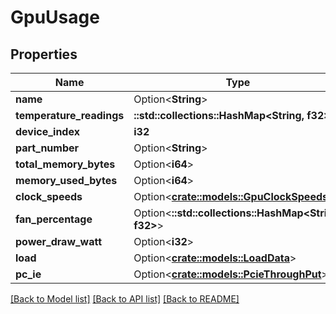 # GpuUsage

## Properties

Name | Type | Description | Notes
------------ | ------------- | ------------- | -------------
**name** | Option<**String**> |  | [optional]
**temperature_readings** | **::std::collections::HashMap<String, f32>** |  | 
**device_index** | **i32** |  | 
**part_number** | Option<**String**> |  | [optional]
**total_memory_bytes** | Option<**i64**> |  | [optional]
**memory_used_bytes** | Option<**i64**> |  | [optional]
**clock_speeds** | Option<[**crate::models::GpuClockSpeeds**](GpuClockSpeeds.md)> |  | [optional]
**fan_percentage** | Option<**::std::collections::HashMap<String, f32>**> |  | [optional]
**power_draw_watt** | Option<**i32**> |  | [optional]
**load** | Option<[**crate::models::LoadData**](LoadData.md)> |  | [optional]
**pc_ie** | Option<[**crate::models::PcieThroughPut**](PCIE_ThroughPut.md)> |  | [optional]

[[Back to Model list]](../README.md#documentation-for-models) [[Back to API list]](../README.md#documentation-for-api-endpoints) [[Back to README]](../README.md)



